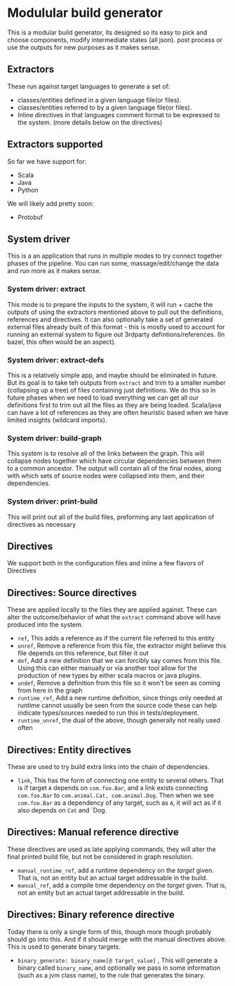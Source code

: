 # Modulular build generator


This is a modular build generator, its designed so its easy to pick and choose components, modify intermediate states (all json). post process or use the outputs for new purposes as it makes sense.


## Extractors
These run against target languages to generate a set of:
- classes/entities defined in a given language file(or files).
- classes/entities referred to by a given language file(or files).
- Inline directives in that languages comment format to be expressed to the system. (more details below on the directives)

## Extractors supported
So far we have support for:
- Scala
- Java
- Python

We will likely add pretty soon:
- Protobuf


## System driver
This is a an application that runs in multiple modes to try connect together phases of the pipeline. You can run some, massage/edit/change the data and run more as it makes sense.

### System driver: extract
This mode is to prepare the inputs to the system, it will run + cache the outputs of using the extractors mentioned above to pull out the definitions, references and directives. It can also optionally take a set of generated external files already built of this format - this is mostly used to account for running an external system to figure out 3rdparty defintions/references. (In bazel, this often would be an aspect).

### System driver: extract-defs
This is a relatively simple app, and maybe should be eliminated in future. But its goal is to take teh outputs from `extract` and trim to a smaller number (collapsing up a tree) of files containing just definitions. We do this so in future phases when we need to load everything we can get all our definitions first to trim out all the files as they are being loaded. Scala/java can have a lot of references as they are often heuristic based when we have limited insights (wildcard imports).

### System driver: build-graph
This system is to resolve all of the links between the graph. This will collapse nodes together which have circular dependencies between them to a common ancestor. The output will contain all of the final nodes, along with which sets of source nodes were collapsed into them, and their dependencies.

### System driver: print-build
This will print out all of the build files, preforming any last application of directives as necessary



## Directives
We support both in the configuration files and inline a few flavors of Directives

## Directives: Source directives
These are applied locally to the files they are applied against. These can alter the outcome/behavior of what the `extract` command above will have produced into the system.
- `ref`, This adds a reference as if the current file referred to this entity
- `unref`, Remove a reference from this file, the extractor might believe this file depends on this reference, but filter it out
- `def`, Add a new definition that we can forcibly say comes from this file. Using this can either manually or via another tool allow for the production of new types by either scala macros or java plugins.
- `undef`, Remove a definition from this file so it won't be seen as coming from here in the graph
- `runtime_ref`, Add a new runtime definition, since things only needed at runtime cannot usually be seen from the source code these can help indicate types/sources needed to run this in tests/deployment.
- `runtime_unref`, the dual of the above, though generally not really used often

## Directives: Entity directives
These are used to try build extra links into the chain of dependencies.
- `link`, This has the form of connecting one entity to several others. That is if target `A` depends on `com.foo.Bar`, and a link exists connecting `com.foo.Bar` to `com.animal.Cat, com.animal.Dog`. Then when we see `com.foo.Bar` as a dependency of any target, such as `A`, it will act as if it also depends on `Cat` and `Dog.

## Directives: Manual reference directive
These directives are used as late applying commands, they will alter the final printed build file, but not be considered in graph resolution.
- `manual_runtime_ref`, add a runtime dependency on the _target_ given. That is, not an entity but an actual target addressable in the build.
- `manual_ref`, add a compile time dependency on the _target_ given. That is, not an entity but an actual target addressable in the build.

## Directives: Binary reference directive
Today there is only a single form of this, though more though probably should go into this. And if it should merge with the manual directives above. This is used to generate binary targets.
- `binary_generate: binary_name[@ target_value]`  , This will generate a binary called `binary_name`, and optionally we pass in some information (such as a jvm class name), to the rule that generates the binary.
